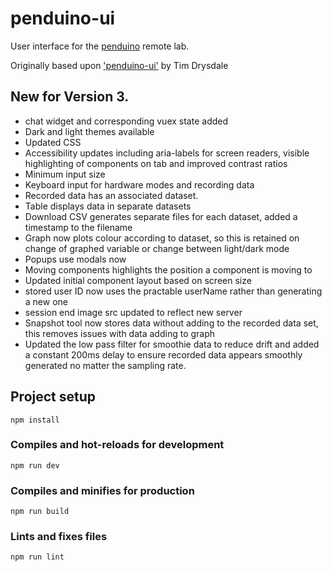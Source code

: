 # penduino-ui

User interface for the [penduino](https://github.com/practable/penduino) remote lab.

Originally based upon ['penduino-ui'](https://github.com/timdrysdale/penduino-ui) by Tim Drysdale


## New for Version 3.

- chat widget and corresponding vuex state added
- Dark and light themes available
- Updated CSS
- Accessibility updates including aria-labels for screen readers, visible highlighting of components on tab and improved contrast ratios
- Minimum input size
- Keyboard input for hardware modes and recording data
- Recorded data has an associated dataset.
- Table displays data in separate datasets
- Download CSV generates separate files for each dataset, added a timestamp to the filename
- Graph now plots colour according to dataset, so this is retained on change of graphed variable or change between light/dark mode
- Popups use modals now
- Moving components highlights the position a component is moving to
- Updated initial component layout based on screen size
- stored user ID now uses the practable userName rather than generating a new one
- session end image src updated to reflect new server
- Snapshot tool now stores data without adding to the recorded data set, this removes issues with data adding to graph
- Updated the low pass filter for smoothie data to reduce drift and added a constant 200ms delay to ensure recorded data appears smoothly generated no matter the sampling rate.

## Project setup
```
npm install
```

### Compiles and hot-reloads for development
```
npm run dev
```

### Compiles and minifies for production
```
npm run build
```

### Lints and fixes files
```
npm run lint
```

